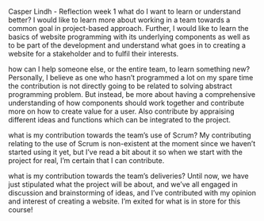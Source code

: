 Casper Lindh - Reflection week 1
what do I want to learn or understand better?
I would like to learn more about working in a team towards a common goal in project-based approach. Further, I would like to learn the basics of website programming with its underlying components as well as to be part of the development and understand what goes in to creating a website for a stakeholder and to fulfil their interests.

how can I help someone else, or the entire team, to learn something new?
Personally, I believe as one who hasn’t programmed a lot on my spare time the contribution is not directly going to be related to solving abstract programming problem. But instead, be more about having a comprehensive understanding of how components should work together and contribute more on how to create value for a user. Also contribute by appraising different ideas and functions which can be integrated to the project.

what is my contribution towards the team’s use of Scrum?
My contributing relating to the use of Scrum is non-existent at the moment since we haven’t started using it yet, but I’ve read a bit about it so when we start with the project for real, I’m certain that I can contribute.

what is my contribution towards the team’s deliveries?
Until now, we have just stipulated what the project will be about, and we’ve all engaged in discussion and brainstorming of ideas, and I’ve contributed with my opinion and interest of creating a website. I’m exited for what is in store for this course!
